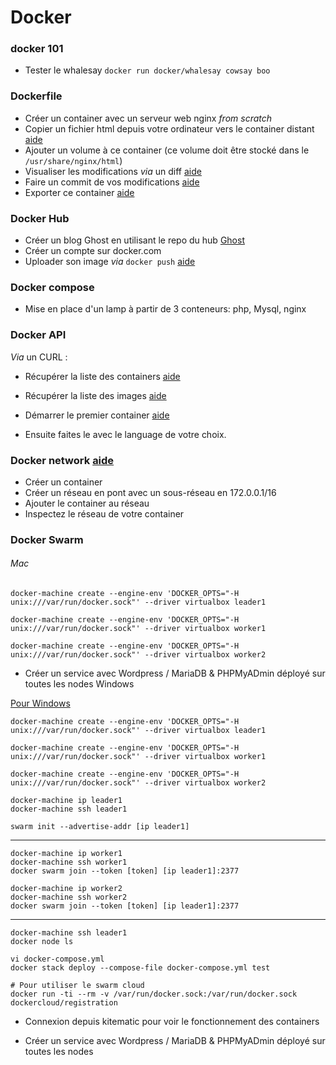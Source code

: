 # Docker 

### docker 101  

* Tester le whalesay `docker run docker/whalesay cowsay boo`

### Dockerfile 

* Créer un container avec un serveur web nginx _from scratch_ 
* Copier un fichier html depuis votre ordinateur vers le container distant  [aide](https://docs.docker.com/engine/reference/commandline/cp/)
* Ajouter un volume à ce container (ce volume doit être stocké dans le `/usr/share/nginx/html`)
* Visualiser les modifications _via_ un diff [aide](https://docs.docker.com/engine/reference/commandline/diff/)
* Faire un commit de vos modifications [aide](https://docs.docker.com/engine/reference/commandline/commit/)
* Exporter ce container [aide](https://docs.docker.com/engine/reference/commandline/export/)

### Docker Hub 

* Créer un blog Ghost en utilisant le repo du hub [Ghost](https://hub.docker.com/_/ghost/)
* Créer un compte sur docker.com 
* Uploader son image _via_ `docker push`  [aide](https://docs.docker.com/engine/reference/commandline/push/) 


### Docker compose

* Mise en place d'un lamp à partir de 3 conteneurs: php, Mysql, nginx

### Docker API 

_Via_ un CURL : 
* Récupérer la liste des containers [aide](https://docs.docker.com/engine/api/get-started/#list-and-manage-containers)
* Récupérer la liste des images [aide](https://docs.docker.com/engine/api/get-started/#list-all-images)
* Démarrer le premier container [aide](https://docs.docker.com/engine/api/get-started/#run-a-container)

* Ensuite faites le avec le language de votre choix. 


### Docker network [aide](https://docs.docker.com/engine/userguide/networking/work-with-networks/#basic-container-networking-example)


* Créer un container 
* Créer un réseau en pont avec un sous-réseau en 172.0.0.1/16
* Ajouter le container au réseau 
* Inspectez le réseau de votre container 


### Docker Swarm 


###### Mac

```
docker-machine create --engine-env 'DOCKER_OPTS="-H unix:///var/run/docker.sock"' --driver virtualbox leader1 

docker-machine create --engine-env 'DOCKER_OPTS="-H unix:///var/run/docker.sock"' --driver virtualbox worker1

docker-machine create --engine-env 'DOCKER_OPTS="-H unix:///var/run/docker.sock"' --driver virtualbox worker2
```

* Créer un service avec Wordpress / MariaDB & PHPMyADmin déployé sur toutes les nodes  Windows 

[Pour Windows](https://docs.docker.com/machine/drivers/hyper-v/#2-set-up-a-new-external-network-switch-optional)


```
docker-machine create --engine-env 'DOCKER_OPTS="-H unix:///var/run/docker.sock"' --driver virtualbox leader1 

docker-machine create --engine-env 'DOCKER_OPTS="-H unix:///var/run/docker.sock"' --driver virtualbox worker1

docker-machine create --engine-env 'DOCKER_OPTS="-H unix:///var/run/docker.sock"' --driver virtualbox worker2
```


```
docker-machine ip leader1
docker-machine ssh leader1 
```

```
swarm init --advertise-addr [ip leader1]
```	

---- 


```
docker-machine ip worker1
docker-machine ssh worker1 
docker swarm join --token [token] [ip leader1]:2377
```

```
docker-machine ip worker2
docker-machine ssh worker2 
docker swarm join --token [token] [ip leader1]:2377
```


----


```
docker-machine ssh leader1 
docker node ls 

vi docker-compose.yml 
docker stack deploy --compose-file docker-compose.yml test

# Pour utiliser le swarm cloud 
docker run -ti --rm -v /var/run/docker.sock:/var/run/docker.sock dockercloud/registration
```


* Connexion depuis kitematic pour voir le fonctionnement des containers 

* Créer un service avec Wordpress / MariaDB & PHPMyADmin déployé sur toutes les nodes 

